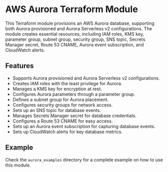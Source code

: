 # AWS Aurora Terraform Module

This Terraform module provisions an AWS Aurora database, supporting both Aurora provisioned and Aurora Serverless v2 configurations. The module creates essential resources, including IAM roles, KMS key, parameter group, subnet group, security group, SNS topic, Secrets Manager secret, Route 53 CNAME, Aurora event subscription, and CloudWatch alerts.

## Features

- Supports Aurora provisioned and Aurora Serverless v2 configurations.
- Creates IAM roles with the least privilege for Aurora.
- Manages a KMS key for encryption at rest.
- Configures Aurora parameters through a parameter group.
- Defines a subnet group for Aurora placement.
- Configures security groups for network access.
- Sets up an SNS topic for database events.
- Manages Secrets Manager secret for database credentials.
- Configures a Route 53 CNAME for easy access.
- Sets up an Aurora event subscription for capturing database events.
- Sets up CloudWatch alerts for key database metrics.

## Example
Check the `aurora_examples` directory for a complete example on how to use this module.
